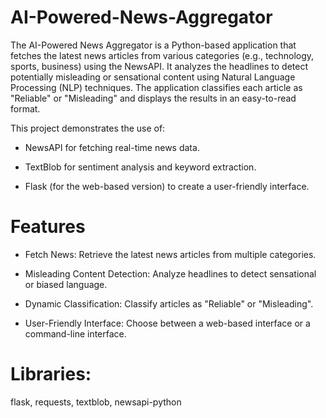 # AI-Powered-News-Aggregator
The AI-Powered News Aggregator is a Python-based application that fetches the latest news articles from various categories (e.g., technology, sports, business) using the NewsAPI. It analyzes the headlines to detect potentially misleading or sensational content using Natural Language Processing (NLP) techniques. The application classifies each article as "Reliable" or "Misleading" and displays the results in an easy-to-read format.

This project demonstrates the use of:

* NewsAPI for fetching real-time news data.

* TextBlob for sentiment analysis and keyword extraction.

* Flask (for the web-based version) to create a user-friendly interface.
  
# Features
* Fetch News: Retrieve the latest news articles from multiple categories.

* Misleading Content Detection: Analyze headlines to detect sensational or biased language.

* Dynamic Classification: Classify articles as "Reliable" or "Misleading".

* User-Friendly Interface: Choose between a web-based interface or a command-line interface.

# Libraries: 
flask, requests, textblob, newsapi-python

